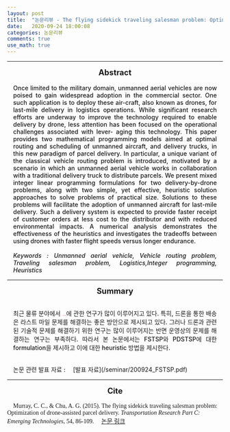 ```yaml
---
layout: post
title:  "논문리뷰 - The flying sidekick traveling salesman problem: Optimization of drone-assisted parcel delivery"
date:   2020-09-24 18:00:08
categories: 논문리뷰
comments: true
use_math: true
---
```

-----

<div style = "font-weight:700; font-size:1.3em; text-align:center;">Abstract </div>
<br>
<div style = "font-weight:500; font-size:1.0em; margin-left: 1em; margin-right: 1em;text-align:justify; ">
Once limited to the military domain, unmanned aerial vehicles are now poised to gain widespread adoption in the commercial sector. One such application is to deploy these air-craft, also known as drones, for last-mile delivery in logistics operations. While significant research efforts are underway to improve the technology required to enable delivery by drone, less attention has been focused on the operational challenges associated with lever- aging this technology. This paper provides two mathematical programming models aimed at optimal routing and scheduling of unmanned aircraft, and delivery trucks, in this new paradigm of parcel delivery. In particular, a unique variant of the classical vehicle routing problem is introduced, motivated by a scenario in which an unmanned aerial vehicle works in collaboration with a traditional delivery truck to distribute parcels. We present mixed integer linear programming formulations for two delivery-by-drone problems, along with two simple, yet effective, heuristic solution approaches to solve problems of practical size. Solutions to these problems will facilitate the adoption of unmanned aircraft for last-mile delivery. Such a delivery system is expected to provide faster receipt of customer orders at less cost to the distributor and with reduced environmental impacts. A numerical analysis demonstrates the effectiveness of the heuristics and investigates the tradeoffs between using drones with faster flight speeds versus longer endurance.<br><br>
<em>Keywords : Unmanned aerial vehicle, Vehicle routing problem, Traveling salesman problem, Logistics,Integer programming, Heuristics </em> 
</div>

-----

<div style = "font-weight:700; font-size:1.3em; text-align:center;">Summary
</div>
<br>

<div style = "font-weight:500; font-size:1.0em; margin-left: 1em; margin-right: 1em;text-align:justify; ">

최근 물류 분야에서 <b style = "color:#d7385e;font-size:1.2">드론을 활용한 배송</b>에 관한 연구가 많이 이루어지고 있다. 특히, 드론을 통한 배송은 라스트 마일 문제를 해결하는 좋은 방안으로 제시되고 있다. 그러나 드론과 관련된 기술적 문제를 해결하기 위한 연구는 많이 이루어지는 반면 운영상의 문제를 해결하는 연구는 부족하다. 따라서 본 논문에서는 FSTSP와 PDSTSP에 대한 formulation을 제시하고 이에 대한 heuristic 방법을 제시한다. <br>
</div>
<br>
<span style = "font-weight:500; font-size:1.0em; margin-left: 1em; margin-right: 1em;text-align:justify; text-indent:0%;">
논문 관련 발표 자료 : 
</span>
[발표 자료](/seminar/200924_FSTSP.pdf)

<hr>
<div style = "font-weight:700; font-size:1.3em; text-align:center;">Cite
</div>
<br>
<span style = "font-weight:500; font-size:1.0em; margin-left: 1em; margin-right: 1em;text-align:justify; text-indent:0%; font-family: Times New Roman; ">
Murray, C. C., & Chu, A. G. (2015). The flying sidekick traveling salesman problem: Optimization of drone-assisted parcel delivery. <i>Transportation Research Part C: Emerging Technologies</i>, 54, 86-109.
</span>
<span style = "font-weight:400; font-size:1.0em;" >
<a href= "https://www.sciencedirect.com/science/article/pii/S0968090X15000844?casa_token=SHPJrtqlfuQAAAAA:4FG_RCO7phVfDEe0RjpSLv06nr4N9PyHXXLW5YbjXncUvzalS-8krXPf2K8lTmAv11MKCCQ-Gw"> 논문 링크 </a>
</span>
<br><br>

<!-- <span style="background-color: #f3c623"> -->

